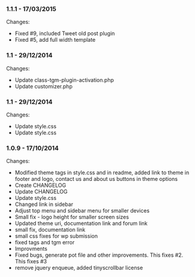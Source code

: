 

### 1.1.1 - 17/03/2015

 Changes: 


 * Fixed #9, included Tweet old post plugin
 * Fixed #5, add full width template


### 1.1 - 29/12/2014

 Changes: 


 * Update class-tgm-plugin-activation.php
 * Update customizer.php


### 1.1 - 29/12/2014

 Changes: 


 * Update style.css
 * Update style.css


### 1.0.9 - 17/10/2014

 Changes: 


 * Modified theme tags in style.css and in readme, added link to theme in footer and logo, contact us and about us buttons in theme options
 * Create CHANGELOG
 * Update CHANGELOG
 * Update style.css
 * Changed link in sidebar
 * Adjust top menu and sidebar menu for smaller devices
 * Small fix - logo height for smaller screen sizes
 * Updated theme uri, documentation link and forum link
 * small fix, documentation link
 * small css fixes for wp submission
 * fixed tags and tgm error
 * Improvments
 * Fixed bugs, generate pot file and other improvements. This fixes #2. This fixes #3
 * remove jquery enqueue, added tinyscrollbar license
